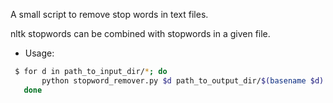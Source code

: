 A small script to remove stop words in text files.

nltk stopwords can be combined with stopwords in a given file.

- Usage: 
```sh
 $ for d in path_to_input_dir/*; do
       python stopword_remover.py $d path_to_output_dir/$(basename $d)
   done
```